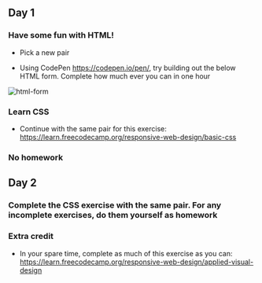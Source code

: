 ## Day 1


### Have some fun with HTML!

- Pick a new pair

- Using CodePen https://codepen.io/pen/, try building out the below HTML form. Complete how much ever you can in one hour

![html-form](https://user-images.githubusercontent.com/8469211/65740564-34252f80-e0b7-11e9-9004-34ee40a74e66.png)


### Learn CSS

- Continue with the same pair for this exercise: https://learn.freecodecamp.org/responsive-web-design/basic-css


### No homework


## Day 2


### Complete the CSS exercise with the same pair. For any incomplete exercises, do them yourself as homework


### Extra credit

- In your spare time, complete as much of this exercise as you can: https://learn.freecodecamp.org/responsive-web-design/applied-visual-design
